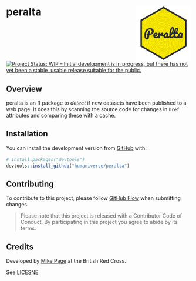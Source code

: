 # peralta <img src='man/figures/logo.png' align="right" height="150" /></a>

<!-- badges: start -->

[![Project Status: WIP – Initial development is in progress, but there
has not yet been a stable, usable release suitable for the
public.](https://www.repostatus.org/badges/latest/wip.svg)](https://www.repostatus.org/#wip)
<!-- badges: end -->

## Overview

peralta is an R package to *detect* if new datasets have been published to a web
page. It does this by scanning the source code for changes in `href` attributes
and comparing these with a cache.

## Installation

You can install the development version from
[GitHub](https://github.com/) with:

``` r
# install.packages("devtools")
devtools::install_github("humaniverse/peralta")
```

## Contributing

To contribute to this project, please follow [GitHub
Flow](https://guides.github.com/introduction/flow/) when submitting
changes.

> Please note that this project is released with a Contributor Code of
> Conduct. By participating in this project you agree to abide by its
> terms.

## Credits

Developed by [Mike Page](https://github.com/MikeJohnPage) at the British Red 
Cross.

See [LICESNE](/LICENSE)